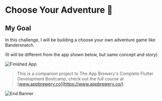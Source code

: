 # Choose Your Adventure 🤔

## My Goal

In this challenge, I will be building a choose your own adventure game like Bandersnatch.

(It will be different from the app shown below, but same concept and story)

![Finished App](https://github.com/londonappbrewery/Images/blob/master/Destini.gif)


>This is a companion project to The App Brewery's Complete Flutter Development Bootcamp, check out the full course at [www.appbrewery.co](https://www.appbrewery.co/)

![End Banner](https://github.com/londonappbrewery/Images/blob/master/readme-end-banner.png)